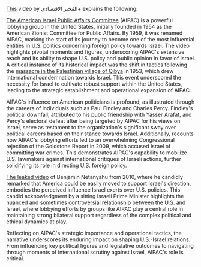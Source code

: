 [This](https://www.youtube.com/watch?v=1jLSPnPfJRE) video by المُخبر الاقتصادي+ explains the following:

[The American Israel Public Affairs Committee](https://en.wikipedia.org/wiki/AIPAC) (AIPAC)  is a powerful lobbying group in the United States, initially founded in 1954 as the American Zionist Committee for Public Affairs. By 1959, it was renamed AIPAC, marking the start of its journey to become one of the most influential entities in U.S. politics concerning foreign policy towards Israel. The video highlights pivotal moments and figures, underscoring AIPAC's extensive reach and its ability to shape U.S. policy and public opinion in favor of Israel. A critical instance of its historical impact was the shift in tactics following the [massacre in the Palestinian village of Qibya](https://en.wikipedia.org/wiki/Qibya_massacre) in 1953, which drew international condemnation towards Israel. This event underscored the necessity for Israel to cultivate robust support within the United States, leading to the strategic establishment and operational expansion of AIPAC.

AIPAC's influence on American politicians is profound, as illustrated through the careers of individuals such as Paul Findley and Charles Percy. Findley's political downfall, attributed to his public friendship with Yasser Arafat, and Percy's electoral defeat after being targeted by AIPAC for his views on Israel, serve as testament to the organization's significant sway over political careers based on their stance towards Israel. Additionally, recounts how AIPAC's lobbying efforts led to an overwhelming Congressional rejection of the Goldstone Report in 2009, which accused Israel of committing war crimes. This demonstrates AIPAC's capability to mobilize U.S. lawmakers against international critiques of Israeli actions, further solidifying its role in directing U.S. foreign policy.

[The leaked video](https://youtu.be/mvqCWvi-nFo?si=mOscPMxMxUDjZXZU&t=59) of Benjamin Netanyahu from 2010, where he candidly remarked that America could be easily moved to support Israel's direction, embodies the perceived influence Israel exerts over U.S. policies. This candid acknowledgment by a sitting Israeli Prime Minister highlights the nuanced and sometimes controversial relationship between the U.S. and Israel, where lobbying efforts by groups like AIPAC play a central role in maintaining strong bilateral support regardless of the complex political and ethical dynamics at play.

Reflecting on AIPAC's strategic importance and operational tactics, the narrative underscores its enduring impact on shaping U.S.-Israel relations. From influencing key political figures and legislative outcomes to navigating through moments of international scrutiny against Israel, AIPAC's role is critical.
